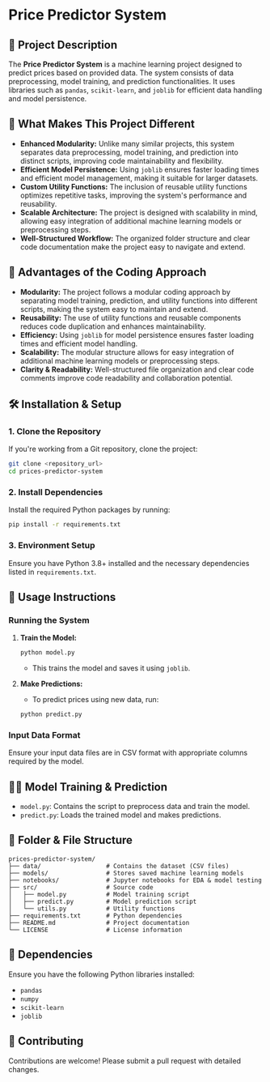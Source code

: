 # Price Predictor System

## 📌 Project Description
The **Price Predictor System** is a machine learning project designed to predict prices based on provided data. The system consists of data preprocessing, model training, and prediction functionalities. It uses libraries such as `pandas`, `scikit-learn`, and `joblib` for efficient data handling and model persistence.

## 🚀 What Makes This Project Different
- **Enhanced Modularity:** Unlike many similar projects, this system separates data preprocessing, model training, and prediction into distinct scripts, improving code maintainability and flexibility.
- **Efficient Model Persistence:** Using `joblib` ensures faster loading times and efficient model management, making it suitable for larger datasets.
- **Custom Utility Functions:** The inclusion of reusable utility functions optimizes repetitive tasks, improving the system's performance and reusability.
- **Scalable Architecture:** The project is designed with scalability in mind, allowing easy integration of additional machine learning models or preprocessing steps.
- **Well-Structured Workflow:** The organized folder structure and clear code documentation make the project easy to navigate and extend.

## 🚀 Advantages of the Coding Approach
- **Modularity:** The project follows a modular coding approach by separating model training, prediction, and utility functions into different scripts, making the system easy to maintain and extend.
- **Reusability:** The use of utility functions and reusable components reduces code duplication and enhances maintainability.
- **Efficiency:** Using `joblib` for model persistence ensures faster loading times and efficient model handling.
- **Scalability:** The modular structure allows for easy integration of additional machine learning models or preprocessing steps.
- **Clarity & Readability:** Well-structured file organization and clear code comments improve code readability and collaboration potential.

## 🛠️ Installation & Setup

### 1. Clone the Repository
If you're working from a Git repository, clone the project:
```bash
git clone <repository_url>
cd prices-predictor-system
```

### 2. Install Dependencies
Install the required Python packages by running:
```bash
pip install -r requirements.txt
```

### 3. Environment Setup
Ensure you have Python 3.8+ installed and the necessary dependencies listed in `requirements.txt`.

## 🚀 Usage Instructions

### Running the System
1. **Train the Model:**
    ```bash
    python model.py
    ```
    - This trains the model and saves it using `joblib`.

2. **Make Predictions:**
    - To predict prices using new data, run:
    ```bash
    python predict.py
    ```

### Input Data Format
Ensure your input data files are in CSV format with appropriate columns required by the model.

## 🧑‍🏫 Model Training & Prediction
- `model.py`: Contains the script to preprocess data and train the model.
- `predict.py`: Loads the trained model and makes predictions.

## 📁 Folder & File Structure
```
prices-predictor-system/
├── data/                  # Contains the dataset (CSV files)
├── models/                # Stores saved machine learning models
├── notebooks/             # Jupyter notebooks for EDA & model testing
├── src/                   # Source code
│   ├── model.py           # Model training script
│   ├── predict.py         # Model prediction script
│   └── utils.py           # Utility functions
├── requirements.txt       # Python dependencies
├── README.md              # Project documentation
└── LICENSE                # License information
```

## 🔧 Dependencies
Ensure you have the following Python libraries installed:
- `pandas`
- `numpy`
- `scikit-learn`
- `joblib`

## 🤝 Contributing
Contributions are welcome! Please submit a pull request with detailed changes.



